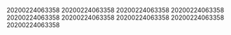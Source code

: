 20200224063358
20200224063358
20200224063358
20200224063358
20200224063358
20200224063358
20200224063358
20200224063358
20200224063358
